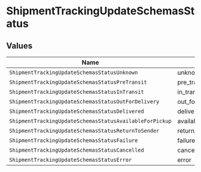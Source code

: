 # ShipmentTrackingUpdateSchemasStatus


## Values

| Name                                                    | Value                                                   |
| ------------------------------------------------------- | ------------------------------------------------------- |
| `ShipmentTrackingUpdateSchemasStatusUnknown`            | unknown                                                 |
| `ShipmentTrackingUpdateSchemasStatusPreTransit`         | pre_transit                                             |
| `ShipmentTrackingUpdateSchemasStatusInTransit`          | in_transit                                              |
| `ShipmentTrackingUpdateSchemasStatusOutForDelivery`     | out_for_delivery                                        |
| `ShipmentTrackingUpdateSchemasStatusDelivered`          | delivered                                               |
| `ShipmentTrackingUpdateSchemasStatusAvailableForPickup` | available_for_pickup                                    |
| `ShipmentTrackingUpdateSchemasStatusReturnToSender`     | return_to_sender                                        |
| `ShipmentTrackingUpdateSchemasStatusFailure`            | failure                                                 |
| `ShipmentTrackingUpdateSchemasStatusCancelled`          | cancelled                                               |
| `ShipmentTrackingUpdateSchemasStatusError`              | error                                                   |